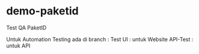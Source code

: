 # demo-paketid
Test QA PaketID

Untuk Automation Testing ada di branch :
Test UI : untuk Website 
API-Test : untuk API
